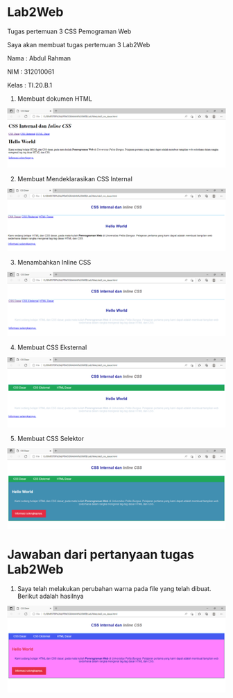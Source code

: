 # Lab2Web
Tugas pertemuan 3 CSS Pemograman Web

Saya akan membuat tugas pertemuan 3 Lab2Web

Nama : Abdul Rahman

NIM : 312010061

Kelas : TI.20.B.1

1. Membuat dokumen HTML

![gambar1](No1.PNG)

2. Membuat Mendeklarasikan CSS Internal

![gambar2](No2.PNG)

3. Menambahkan Inline CSS

![gambar3](No.3.PNG)

4. Membuat CSS Eksternal

![gambar4](No4.PNG)

5. Membuat CSS Selektor

![gambar5](No5.PNG)

# Jawaban dari pertanyaan tugas Lab2Web

1. Saya telah melakukan perubahan warna pada file yang telah dibuat. Berikut adalah hasilnya

![gambar6](final.PNG)
